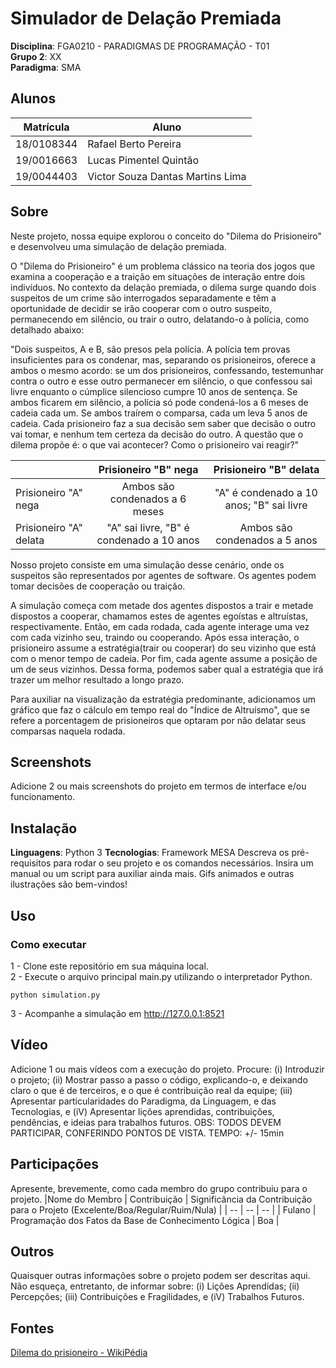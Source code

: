 # Simulador de Delação Premiada

**Disciplina**: FGA0210 - PARADIGMAS DE PROGRAMAÇÃO - T01 <br>
**Grupo 2**: XX<br>
**Paradigma**: SMA<br>

## Alunos
|Matrícula | Aluno |
| -- | -- |
| 18/0108344  |  Rafael Berto Pereira |
| 19/0016663  |  Lucas Pimentel Quintão |
| 19/0044403  |  Victor Souza Dantas Martins Lima |

## Sobre 
Neste projeto, nossa equipe explorou o conceito do "Dilema do Prisioneiro" e desenvolveu uma simulação de delação premiada.<br>

O "Dilema do Prisioneiro" é um problema clássico na teoria dos jogos que examina a cooperação e a traição em situações de interação entre dois indivíduos. No contexto da delação premiada, o dilema surge quando dois suspeitos de um crime são interrogados separadamente e têm a oportunidade de decidir se irão cooperar com o outro suspeito, permanecendo em silêncio, ou trair o outro, delatando-o à polícia, como detalhado abaixo:

"Dois suspeitos, A e B, são presos pela polícia. A polícia tem provas insuficientes para os condenar, mas, separando os prisioneiros, oferece a ambos o mesmo acordo: se um dos prisioneiros, confessando, testemunhar contra o outro e esse outro permanecer em silêncio, o que confessou sai livre enquanto o cúmplice silencioso cumpre 10 anos de sentença. Se ambos ficarem em silêncio, a polícia só pode condená-los a 6 meses de cadeia cada um. Se ambos traírem o comparsa, cada um leva 5 anos de cadeia. Cada prisioneiro faz a sua decisão sem saber que decisão o outro vai tomar, e nenhum tem certeza da decisão do outro. A questão que o dilema propõe é: o que vai acontecer? Como o prisioneiro vai reagir?"

|                         |           Prisioneiro "B" nega           |          Prisioneiro "B" delata          |
|-------------------------|:----------------------------------------:|:----------------------------------------:|
|   Prisioneiro "A" nega  |      Ambos são condenados a 6 meses      | "A" é condenado a 10 anos; "B" sai livre |
| Prisioneiro "A" delata  | "A" sai livre, "B" é condenado a 10 anos |       Ambos são condenados a 5 anos      |

Nosso projeto consiste em uma simulação desse cenário, onde os suspeitos são representados por agentes de software. Os agentes podem tomar decisões de cooperação ou traição.<br>

A simulação começa com metade dos agentes dispostos a trair e metade dispostos a cooperar, chamamos estes de agentes egoístas e altruístas, respectivamente. Então, em cada rodada, cada agente interage uma vez com cada vizinho seu, traindo ou cooperando. Após essa interação, o prisioneiro assume a estratégia(trair ou cooperar) do seu vizinho que está com o menor tempo de cadeia. Por fim, cada agente assume a posição de um de seus vizinhos. Dessa forma, podemos saber qual a estratégia que irá trazer um melhor resultado a longo prazo.

Para auxiliar na visualização da estratégia predominante, adicionamos um gráfico que faz o cálculo em tempo real do "Índice de Altruísmo", que se refere a porcentagem de prisioneiros que optaram por não delatar seus comparsas naquela rodada.



## Screenshots
Adicione 2 ou mais screenshots do projeto em termos de interface e/ou funcionamento.

## Instalação 
**Linguagens**: Python 3
**Tecnologias**: Framework MESA
Descreva os pré-requisitos para rodar o seu projeto e os comandos necessários.
Insira um manual ou um script para auxiliar ainda mais.
Gifs animados e outras ilustrações são bem-vindos!

## Uso 
### Como executar
1 - Clone este repositório em sua máquina local.<br>
2 - Execute o arquivo principal main.py utilizando o interpretador Python.
```
python simulation.py
````
3 - Acompanhe a simulação em http://127.0.0.1:8521

## Vídeo
Adicione 1 ou mais vídeos com a execução do projeto.
Procure: 
(i) Introduzir o projeto;
(ii) Mostrar passo a passo o código, explicando-o, e deixando claro o que é de terceiros, e o que é contribuição real da equipe;
(iii) Apresentar particularidades do Paradigma, da Linguagem, e das Tecnologias, e
(iV) Apresentar lições aprendidas, contribuições, pendências, e ideias para trabalhos futuros.
OBS: TODOS DEVEM PARTICIPAR, CONFERINDO PONTOS DE VISTA.
TEMPO: +/- 15min

## Participações
Apresente, brevemente, como cada membro do grupo contribuiu para o projeto.
|Nome do Membro | Contribuição | Significância da Contribuição para o Projeto (Excelente/Boa/Regular/Ruim/Nula) |
| -- | -- | -- |
| Fulano  |  Programação dos Fatos da Base de Conhecimento Lógica | Boa |

## Outros 
Quaisquer outras informações sobre o projeto podem ser descritas aqui. Não esqueça, entretanto, de informar sobre:
(i) Lições Aprendidas;
(ii) Percepções;
(iii) Contribuições e Fragilidades, e
(iV) Trabalhos Futuros.

## Fontes
[Dilema do prisioneiro - WikiPédia](https://pt.wikipedia.org/wiki/Dilema_do_prisioneiro)
